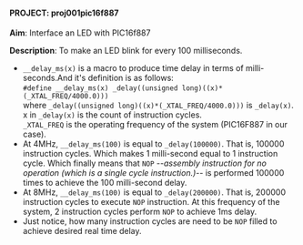 #### PROJECT: proj001pic16f887

**Aim**: Interface an LED with PIC16f887

**Description**: To make an LED blink for every 100 milliseconds.

  * `__delay_ms(x)` is a macro to produce time delay in terms of milli-seconds.And it's definition is as follows:  
`#define __delay_ms(x) _delay((unsigned long)((x)*(_XTAL_FREQ/4000.0)))`  
where `_delay((unsigned long)((x)*(_XTAL_FREQ/4000.0)))` is `_delay(x)`.  
x in `_delay(x)` is the count of instruction cycles.  
`_XTAL_FREQ` is the operating frequency of the system (PIC16F887 in our case).
* At 4MHz, `__delay_ms(100)` is equal to `_delay(100000)`. That is, 100000 instruction cycles. Which makes 1 milli-second equal to 1 instruction cycle. Which finally means that `NOP` _--assembly instruction for no operation (which is a single cycle instruction.)--_ is performed 100000 times to achieve the 100 milli-second delay.  
* At 8MHz, `__delay_ms(100)` is equal to `_delay(200000)`. That is, 200000 instruction cycles to execute `NOP` instruction. At this frequency of the system, 2 instruction cycles perform `NOP` to achieve 1ms delay.  
* Just notice, how many instruction cycles are need to be `NOP` filled to achieve desired real time delay.